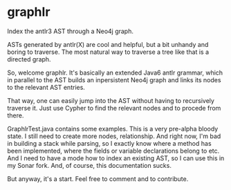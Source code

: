 graphlr
=======

Index the antlr3 AST through a Neo4j graph.

ASTs generated by antlr(X) are cool and helpful, but
a bit unhandy and boring to traverse. The most
natural way to traverse a tree like that is a
directed graph.

So, welcome graphlr. It's basically an extended
Java6 antlr grammar, which in parallel to the AST
builds an inpersistent Neo4j graph and links its
nodes to the relevant AST entries.

That way, one can easily jump into the AST without
having to recursively traverse it. Just use Cypher to
find the relevant nodes and to procede from there.

GraphlrTest.java contains some examples. This is
a very pre-alpha bloody state. I still need to create
more nodes, relationship. And right now, I'm bad
in building a stack while parsing, so I exactly know
where a method has been implemented, where the fields
or variable declarations belong to etc. And I need to
have a mode how to index an existing AST, so I can use
this in my Sonar fork. And, of course, this
documentation sucks.

But anyway, it's a start. Feel free to comment and
to contribute.
